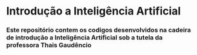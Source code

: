 # Introdução a Inteligência Artificial

### Este repositório contem os codigos desenvolvidos na cadeira de introdução a Inteligência Artificial sob a tutela da professora Thais Gaudêncio

